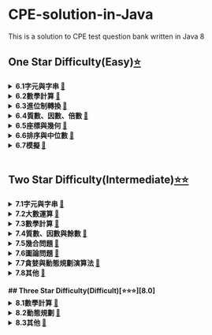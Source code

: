 # CPE-solution-in-Java
This is a solution to CPE test question bank written in Java 8

## One Star Difficulty(Easy)[⭐️][6.0]

<details>
  <summary><strong>6.1字元與字串 <a href=https://github.com/hankshyu/CPE-solution-in-Java/tree/main/Chapter%206-OneStar(Easy)/6.1字元與字串>🔗</a><strong></summary>
 <ul>
  <li/><a href=https://github.com/hankshyu/CPE-solution-in-Java/blob/main/Chapter%206-OneStar(Easy)/6.1字元與字串/6.1.1%20whatsCryptanalysis(UVA10008).java
>whatsCryptanalysis(UVA10008)</a>
  <li/><a href=https://github.com/hankshyu/CPE-solution-in-Java/blob/main/Chapter%206-OneStar(Easy)/6.1字元與字串/6.1.2%20decodeTheMadMan(UVA10222).java
>decodeTheMadMan(UVA10222)</a>
  <li/><a href=https://github.com/hankshyu/CPE-solution-in-Java/blob/main/Chapter%206-OneStar(Easy)/6.1字元與字串/6.1.3%20SummingDigits(UVA11332).java>SummingDigits(UVA11332)</a>
  <li/><a href=https://github.com/hankshyu/CPE-solution-in-Java/blob/main/Chapter%206-OneStar(Easy)/6.1字元與字串/6.1.4%20commonPernutation(UVA10252).java>commonPernutation(UVA10252)</a>
  <li/><a href=https://github.com/hankshyu/CPE-solution-in-Java/blob/main/Chapter%206-OneStar(Easy)/6.1字元與字串/6.1.5%20rotatingSecntence(UVA490).java>rotatingSecntence(UVA490)</a>
  <li/><a href=https://github.com/hankshyu/CPE-solution-in-Java/blob/main/Chapter%206-OneStar(Easy)/6.1字元與字串/6.1.6%20teXQuotes(UVA272).java
>teXQuotes(UVA272)</a>
 </ul>
</details>
<details>
  <summary><strong>6.2數學計算 <a href=[6.2]>🔗</a><strong></summary>  
   
   <ul>
      <li/><a href=[6.2.1]>aDoomsDayAlgorithm(UVA12019)</a>
      <li/><a href=[6.2.2]>jolleyJumpers(UVA10038)</a>
      <li/><a href=[6.2.3]>whatIsTheProbability!!(UVA100560)</a>
      <li/><a href=[6.2.4]>theHotelWithInfiniteRooms(UVA10170)</a>
      <li/><a href=[6.2.5]>498' (UVA10268)</a>
      <li/><a href=[6.2.6]>OddSum(UVA10783)</a>
      <li/><a href=[6.2.7]>beatTheSpread(UVA10812)</a>
      <li/><a href=[6.2.8]>symmetricMatrix(UVA11349)</a>
      <li/><a href=[6.2.9]>squareNumbers(UVA11461)</a>
      <li/><a href=[6.2.10]>b2Sequence(UVA11063)</a>
      <li/><a href=[6.2.11]>backToHighSchoolPhysics(UVA10071)</a>
    </ul>
</details>
<details>
  <summary><strong>6.3進位制轉換 <a href=[6.3]>🔗</a><strong></summary>
  
 <ul>
  <li/><a href=[6.3.1]>AnEasyProblem(UVA10093)</a>
  <li/><a href=[6.3.2]>fibonaccimalBase(UVA948)</a>
  <li/><a href=[6.3.3]>funnyEncryptionMethod(UVA10019)</a>
  <li/><a href=[6.3.4]>parity(UVA10931)</a>
  <li/><a href=[6.3.5]>cheapestBase(UVA11005)</a>
 </ul>
</details>
<details>
  <summary><strong>6.4質數、因數、倍數 <a href=[6.4]>🔗</a><strong></summary>
  
 <ul>
  <li/><a href=[6.4.1]>hartles(UVA10050)</a>
  <li/><a href=[6.4.2]>allYouNeedIsLove(UVA10193)</a>
  <li/><a href=[6.4.3]>divideButNotConquer(UVA10235)</a>
  <li/><a href=[6.4.4]>SimplyErimp(UVA10235)</a>
  <li/><a href=[6.4.5]>2the9s(UVA10922)</a>
  <li/><a href=[6.4.6]>gcd(UVA114717)</a>
 </ul>
</details>
<details>
  <summary><strong>6.5座標與幾何 <a href=[6.5]>🔗</a><strong></summary>
  <ul>
  <li/><a href=[6.5.1]>largestSquare(UVA10908)</a>
  <li/><a href=[6.5.2]>satellites(UVA10221)</a>
  <li/><a href=[6.5.3]>canYouSolveIt?(UVA10642)</a>
  <li/><a href=[6.5.4]>fourthPoint!!(UVA10242)</a>
  </ul>
</details>
<details>
  <summary><strong>6.6排序與中位數 <a href=[6.6]>🔗</a><strong></summary>
  
  <ul>
  <li/><a href=[6.6.1]>aMidSummerNightsDream(UVA10057)</a>
  <li/><a href=[6.6.2]>tellMeTheFrequencies(UVA10062)</a>
  <li/><a href=[6.6.3]>trainSwapping(UVA299)</a>
  <li/><a href=[6.6.4]>hardwoodSpecies(UVA10226)</a>
  </ul>
</details>
<details>
  <summary><strong>6.7模擬 <a href=[6.7]>🔗</a><strong></summary>
  
 <ul>
  <li/><a href=[6.7.1]>minesweeper(UVA10189)</a>
  <li/><a href=[6.7.2]>dieGame(UVA10409)</a>
  <li/><a href=[6.7.3]>ebAltoSaxophonePlayer(UVA10415)</a>
  <li/><a href=[6.7.4]>mutantFlatWorldWarrior(UVA118)</a>
  <li/><a href=[6.7.5]>Cola(UVA11150)</a>
  </ul>
</details>

[6.0]:https://github.com/hankshyu/CPE-solution-in-Java/tree/main/Chapter%206-OneStar(Easy)
[6.1]:https://github.com/hankshyu/CPE-solution-in-Java/tree/main/Chapter%206-OneStar(Easy)/6.1字元與字串
[6.2]:https://github.com/hankshyu/CPE-solution-in-Java/tree/main/Chapter%206-OneStar(Easy)/6.2數學計算
[6.3]:https://github.com/hankshyu/CPE-solution-in-Java/tree/main/Chapter%206-OneStar(Easy)/6.3進位制轉換
[6.4]:https://github.com/hankshyu/CPE-solution-in-Java/tree/main/Chapter%206-OneStar(Easy)/6.4質數、因數、倍數
[6.5]:https://github.com/hankshyu/CPE-solution-in-Java/tree/main/Chapter%206-OneStar(Easy)/6.5座標與幾何
[6.6]:https://github.com/hankshyu/CPE-solution-in-Java/tree/main/Chapter%206-OneStar(Easy)/6.6排序與中位數
[6.7]:https://github.com/hankshyu/CPE-solution-in-Java/tree/main/Chapter%206-OneStar(Easy)/6.7模擬

[6.1.1]:https://github.com/hankshyu/CPE-solution-in-Java/blob/main/Chapter%206-OneStar(Easy)/6.1字元與字串/6.1.1%20whatsCryptanalysis(UVA10008).java
[6.1.2]:https://github.com/hankshyu/CPE-solution-in-Java/blob/main/Chapter%206-OneStar(Easy)/6.1字元與字串/6.1.2%20decodeTheMadMan(UVA10222).java
[6.1.3]:https://github.com/hankshyu/CPE-solution-in-Java/blob/main/Chapter%206-OneStar(Easy)/6.1字元與字串/6.1.3%20SummingDigits(UVA11332).java
[6.1.4]:https://github.com/hankshyu/CPE-solution-in-Java/blob/main/Chapter%206-OneStar(Easy)/6.1字元與字串/6.1.4%20commonPernutation(UVA10252).java
[6.1.5]:https://github.com/hankshyu/CPE-solution-in-Java/blob/main/Chapter%206-OneStar(Easy)/6.1字元與字串/6.1.5%20rotatingSecntence(UVA490).java
[6.1.6]:https://github.com/hankshyu/CPE-solution-in-Java/blob/main/Chapter%206-OneStar(Easy)/6.1字元與字串/6.1.6%20teXQuotes(UVA272).java

[6.2.1]:https://github.com/hankshyu/CPE-solution-in-Java/blob/main/Chapter%206-OneStar(Easy)/6.2數學計算/6.2.1%20aDoomsDayAlgorithm(UVA12019).java
[6.2.2]:https://github.com/hankshyu/CPE-solution-in-Java/blob/main/Chapter%206-OneStar(Easy)/6.2數學計算/6.2.2jolleyJumpers(UVA10038).java
[6.2.3]:https://github.com/hankshyu/CPE-solution-in-Java/blob/main/Chapter%206-OneStar(Easy)/6.2數學計算/6.2.3%20whatIsTheProbability!!(UVA100560).java
[6.2.4]:https://github.com/hankshyu/CPE-solution-in-Java/blob/main/Chapter%206-OneStar(Easy)/6.2數學計算/6.2.4%20theHotelWithInfiniteRooms(UVA10170).java
[6.2.5]:https://github.com/hankshyu/CPE-solution-in-Java/blob/main/Chapter%206-OneStar(Easy)/6.2數學計算/6.2.5%20498'%20(UVA10268)%20.java
[6.2.6]:https://github.com/hankshyu/CPE-solution-in-Java/blob/main/Chapter%206-OneStar(Easy)/6.2數學計算/6.2.6%20OddSum(UVA10783).java
[6.2.7]:https://github.com/hankshyu/CPE-solution-in-Java/blob/main/Chapter%206-OneStar(Easy)/6.2數學計算/6.2.7%20beatTheSpread(UVA10812).java
[6.2.8]:https://github.com/hankshyu/CPE-solution-in-Java/blob/main/Chapter%206-OneStar(Easy)/6.2數學計算/6.2.8%20symmetricMatrix(UVA11349).java
[6.2.9]:https://github.com/hankshyu/CPE-solution-in-Java/blob/main/Chapter%206-OneStar(Easy)/6.2數學計算/6.2.9%20squareNumbers(UVA11461).java
[6.2.10]:https://github.com/hankshyu/CPE-solution-in-Java/blob/main/Chapter%206-OneStar(Easy)/6.2數學計算/6.2.10%20b2Sequence(UVA11063).java
[6.2.11]:https://github.com/hankshyu/CPE-solution-in-Java/blob/main/Chapter%206-OneStar(Easy)/6.2數學計算/6.2.11%20backToHighSchoolPhysics(UVA10071).java

[6.3.1]:https://github.com/hankshyu/CPE-solution-in-Java/blob/main/Chapter%206-OneStar(Easy)/6.3進位制轉換/6.3.1%20AnEasyProblem(UVA10093).java
[6.3.2]:https://github.com/hankshyu/CPE-solution-in-Java/blob/main/Chapter%206-OneStar(Easy)/6.3進位制轉換/6.3.2%20fibonaccimalBase(UVA948).java
[6.3.3]:https://github.com/hankshyu/CPE-solution-in-Java/blob/main/Chapter%206-OneStar(Easy)/6.3進位制轉換/6.3.3%20funnyEncryptionMethod(UVA10019).java
[6.3.4]:https://github.com/hankshyu/CPE-solution-in-Java/blob/main/Chapter%206-OneStar(Easy)/6.3進位制轉換/6.3.4%20parity(UVA10931).java
[6.3.5]:https://github.com/hankshyu/CPE-solution-in-Java/blob/main/Chapter%206-OneStar(Easy)/6.3進位制轉換/6.3.5%20cheapestBase(UVA11005).java

[6.4.1]:https://github.com/hankshyu/CPE-solution-in-Java/blob/main/Chapter%206-OneStar(Easy)/6.4質數、因數、倍數/6.4.1%20hartles(UVA10050).java
[6.4.2]:https://github.com/hankshyu/CPE-solution-in-Java/blob/main/Chapter%206-OneStar(Easy)/6.4質數、因數、倍數/6.4.2%20allYouNeedIsLove(UVA10193).java
[6.4.3]:https://github.com/hankshyu/CPE-solution-in-Java/blob/main/Chapter%206-OneStar(Easy)/6.4質數、因數、倍數/6.4.3%20divideButNotConquer(UVA10235).java
[6.4.4]:https://github.com/hankshyu/CPE-solution-in-Java/blob/main/Chapter%206-OneStar(Easy)/6.4質數、因數、倍數/6.4.4%20SimplyErimp(UVA10235).java
[6.4.5]:https://github.com/hankshyu/CPE-solution-in-Java/blob/main/Chapter%206-OneStar(Easy)/6.4質數、因數、倍數/6.4.5%202the9s(UVA10922).java
[6.4.6]:https://github.com/hankshyu/CPE-solution-in-Java/blob/main/Chapter%206-OneStar(Easy)/6.4質數、因數、倍數/6.4.6%20gcd(UVA114717).java

[6.5.1]:https://github.com/hankshyu/CPE-solution-in-Java/blob/main/Chapter%206-OneStar(Easy)/6.5座標與幾何/6.5.1%20largestSquare(UVA10908).java
[6.5.2]:https://github.com/hankshyu/CPE-solution-in-Java/blob/main/Chapter%206-OneStar(Easy)/6.5座標與幾何/6.5.2%20satellites(UVA10221).java
[6.5.3]:https://github.com/hankshyu/CPE-solution-in-Java/blob/main/Chapter%206-OneStar(Easy)/6.5座標與幾何/6.5.3%20canYouSolveIt%3F(UVA10642).java
[6.5.4]:https://github.com/hankshyu/CPE-solution-in-Java/blob/main/Chapter%206-OneStar(Easy)/6.5座標與幾何/6.5.4%20fourthPoint!!(UVA10242).java

[6.6.1]:https://github.com/hankshyu/CPE-solution-in-Java/blob/main/Chapter%206-OneStar(Easy)/6.6排序與中位數/6.6.1%20aMidSummerNightsDream(UVA10057).java
[6.6.2]:https://github.com/hankshyu/CPE-solution-in-Java/blob/main/Chapter%206-OneStar(Easy)/6.6排序與中位數/6.6.2%20tellMeTheFrequencies(UVA10062).java
[6.6.3]:https://github.com/hankshyu/CPE-solution-in-Java/blob/main/Chapter%206-OneStar(Easy)/6.6排序與中位數/6.6.3%20trainSwapping(UVA299).java
[6.6.4]:https://github.com/hankshyu/CPE-solution-in-Java/blob/main/Chapter%206-OneStar(Easy)/6.6排序與中位數/6.6.4%20HardwoodSpecies(UVA10226).java

[6.7.1]:https://github.com/hankshyu/CPE-solution-in-Java/blob/main/Chapter%206-OneStar(Easy)/6.7模擬/6.7.1%20minesweeper(UVA10189).java
[6.7.2]:https://github.com/hankshyu/CPE-solution-in-Java/blob/main/Chapter%206-OneStar(Easy)/6.7模擬/6.7.2%20dieGame(UVA10409).java
[6.7.3]:https://github.com/hankshyu/CPE-solution-in-Java/blob/main/Chapter%206-OneStar(Easy)/6.7模擬/6.7.3%20ebAltoSaxophonePlayer(UVA10415).java
[6.7.4]:https://github.com/hankshyu/CPE-solution-in-Java/blob/main/Chapter%206-OneStar(Easy)/6.7模擬/6.7.4%20mutantFlatWorldWarrior(UVA118).java
[6.7.5]:https://github.com/hankshyu/CPE-solution-in-Java/blob/main/Chapter%206-OneStar(Easy)/6.7模擬/6.7.5%20Cola(UVA11150).java

<br/>

## Two Star Difficulty(Intermediate)[⭐️⭐️][7.0]
<details>
  <summary><strong>7.1字元與字串 <a href=[7.1]>🔗</a><strong></summary>
  
  <ul>
  <li/><a href=[7.1.1]>7.1.1 powerString(UVA10295)</a>
  <li/><a href=[7.1.2]>7.1.2 allInAll(UVA10340)</a>
  <li/><a href=[7.1.4]>7.1.4 hayPoints(UVA10295)</a>
  <li/><a href=[7.1.5]>7.1.5 automatedJudgeScript(UVA10188)</a>
  </ul>
</details>
<details>
  <summary><strong>7.2大數運算 <a href=[7.3]>🔗</a><strong></summary>
  
  <ul>
  <li/><a href=[7.2.1]>superLongSum(UVA10013)</a>
  <li/><a href=[7.2.2]>product(UVA10106)</a>
  <li/><a href=[7.2.3]>iLoveBigNumbers(UVA10220)</a>
  <li/><a href=[7.2.4]>fibonacciFreeze(UVA495)</a>
  <li/><a href=[7.2.5]>krakovia(UVA10925)</a>
  <li/><a href=[7.2.6]>oceanDeepMakeitShallow!!(UVA10076)</a>
  </ul>
</details>
<details>
  <summary><strong>7.3數學計算 <a href=[7.4]>🔗</a><strong></summary>
  
  <ul>
  <li/><a href=[7.3.1]>quirksomeSquare(UVA256)</a>
  <li/><a href=[7.3.1]>necklace(UVA11001)</a>
  <li/><a href=[7.3.1]>theLargest/SmallestBox(UVA10215)</a>
  <li/><a href=[7.3.1]>theTrip(UVA10137)</a>
  </ul>
</details>
<details>
  <summary><strong>7.4質數、因數與餘數 <a href=[7.5]>🔗</a><strong></summary>
  
  <ul>
  <li/><a href=[7.4.1]>ones(UVA10127)</a>
  <li/><a href=[7.4.2]>deadFraction(UVA10555)</a>
  <li/><a href=[7.4.3]>simpleDivision(UVA10407)</a>
  <li/><a href=[7.4.5]>ProblemA-primeDistance(UVA10140)</a>
  <li/><a href=[7.4.6]>primetime(UVA10200)</a>
  <li/><a href=[7.4.7]>smithNumber(UVA10042)</a>
  <li/><a href=[7.4.8]>productofdigits(UVA993)</a>
  </ul>
 this is hidden!
</details>
<details>
  <summary><strong>7.5幾合問題 <a href=[7.1]>🔗</a><strong></summary>
  
  <ul>
  <li/><a href=[7.5.1]>birthdayCake(UVA10167)</a>
  <li/><a href=[7.5.2]>isThisIntegration(UVA10209)</a>
  </ul>
</details>
<details>
  <summary><strong>7.6圖論問題 <a href=[7.6]>🔗</a><strong></summary>
  
  <ul>
  <li/><a href=[7.6.1]>oilDepositsOriginal(UVA572)</a>
  <li/><a href=[7.6.2]>allRoadsLeadWhere(UVA10009)</a>
  <li/><a href=[7.6.3]>bicoloringOriginal(UVA10004)</a>
  </ul>
</details>
<details>
  <summary><strong>7.7貪婪與動態規劃演算法 <a href=[7.7]>🔗</a><strong></summary>
  
  <ul>
  <li/><a href=[7.7.1]>7.7.1 minimalCoverage(UvA10020)</a>
  <li/><a href=[7.7.2]>7.7.2 ants(UVA10714)</a>
  <li/><a href=[7.7.3]>7.7.3 brickWallPattern(UVA900)</a>
  </ul>
</details>
<details>
  <summary><strong>7.8其他 <a href=[7.8]>🔗</a><strong></summary>
  
  <ul>
  <li/><a href=[7.7.1]>7.8.1 conformity(UVA11286)</a>
  <li/><a href=[7.7.2]>7.8.2 Problem E simpleAddtion(UVA10994)</a>
  <li/><a href=[7.7.3]>7.8.3 powerCrisis(UVA151)</a>
  </ul>
</details>

[7.0]:https://github.com/hankshyu/CPE-solution-in-Java/tree/main/Chapter%207-TwoStar(Intermediate)
[7.1]:https://github.com/hankshyu/CPE-solution-in-Java/tree/main/Chapter%207-TwoStar(Intermediate)/7.1字元與字串
[7.2]:https://github.com/hankshyu/CPE-solution-in-Java/tree/main/Chapter%207-TwoStar(Intermediate)/7.2大數運算
[7.3]:https://github.com/hankshyu/CPE-solution-in-Java/tree/main/Chapter%207-TwoStar(Intermediate)/7.3數學計算
[7.4]:https://github.com/hankshyu/CPE-solution-in-Java/tree/main/Chapter%207-TwoStar(Intermediate)/7.4質數、因數與餘數
[7.5]:https://github.com/hankshyu/CPE-solution-in-Java/tree/main/Chapter%207-TwoStar(Intermediate)/7.5幾合問題
[7.6]:https://github.com/hankshyu/CPE-solution-in-Java/tree/main/Chapter%207-TwoStar(Intermediate)/7.6圖論問題
[7.7]:https://github.com/hankshyu/CPE-solution-in-Java/tree/main/Chapter%207-TwoStar(Intermediate)/7.7貪婪與動態規劃演算法
[7.8]:https://github.com/hankshyu/CPE-solution-in-Java/tree/main/Chapter%207-TwoStar(Intermediate)/7.8其他

[7.1.1]:https://github.com/hankshyu/CPE-solution-in-Java/blob/main/Chapter%207-TwoStar(Intermediate)/7.1字元與字串/7.1.1%20powerString(UVA10295).java
[7.1.2]:https://github.com/hankshyu/CPE-solution-in-Java/blob/main/Chapter%207-TwoStar(Intermediate)/7.1字元與字串/7.1.2%20allInAll(UVA10340).java
[7.1.3]:
[7.1.4]:https://github.com/hankshyu/CPE-solution-in-Java/blob/main/Chapter%207-TwoStar(Intermediate)/7.1字元與字串/7.1.4%20hayPoints(UVA10295).java
[7.1.5]:https://github.com/hankshyu/CPE-solution-in-Java/blob/main/Chapter%207-TwoStar(Intermediate)/7.1字元與字串/7.1.5%20automatedJudgeScript(UVA10188).java

[7.2.1]:https://github.com/hankshyu/CPE-solution-in-Java/blob/main/Chapter%207-TwoStar(Intermediate)/7.2大數運算/7.2.1%20superLongSum(UVA10013).java
[7.2.2]:https://github.com/hankshyu/CPE-solution-in-Java/blob/main/Chapter%207-TwoStar(Intermediate)/7.2大數運算/7.2.2%20product(UVA10106).java
[7.2.3]:https://github.com/hankshyu/CPE-solution-in-Java/blob/main/Chapter%207-TwoStar(Intermediate)/7.2大數運算/7.2.3%20iLoveBigNumbers(UVA10220).java
[7.2.4]:https://github.com/hankshyu/CPE-solution-in-Java/blob/main/Chapter%207-TwoStar(Intermediate)/7.2大數運算/7.2.4%20fibonacciFreeze(UVA495).java
[7.2.5]:https://github.com/hankshyu/CPE-solution-in-Java/blob/main/Chapter%207-TwoStar(Intermediate)/7.2大數運算/7.2.5%20krakovia(UVA10925).java
[7.2.6]:https://github.com/hankshyu/CPE-solution-in-Java/blob/main/Chapter%207-TwoStar(Intermediate)/7.2大數運算/7.2.6%20oceanDeepMakeitShallow!!(UVA10076).java

[7.3.1]:https://github.com/hankshyu/CPE-solution-in-Java/blob/main/Chapter%207-TwoStar(Intermediate)/7.3數學計算/7.3.1%20quirksomeSquare(UVA256).java
[7.3.2]:https://github.com/hankshyu/CPE-solution-in-Java/blob/main/Chapter%207-TwoStar(Intermediate)/7.3數學計算/7.3.2%20necklace(UVA11001).java
[7.3.3]:https://github.com/hankshyu/CPE-solution-in-Java/blob/main/Chapter%207-TwoStar(Intermediate)/7.3數學計算/7.3.3%20theLargest:SmallestBox(UVA10215).java
[7.3.4]:https://github.com/hankshyu/CPE-solution-in-Java/blob/main/Chapter%207-TwoStar(Intermediate)/7.3數學計算/7.3.4%20theTrip(UVA10137).java

[7.4.1]:https://github.com/hankshyu/CPE-solution-in-Java/blob/main/Chapter%207-TwoStar(Intermediate)/7.4質數、因數與餘數/7.4.1%20ones(UVA10127).java
[7.4.2]:https://github.com/hankshyu/CPE-solution-in-Java/blob/main/Chapter%207-TwoStar(Intermediate)/7.4質數、因數與餘數/7.4.2%20deadFraction(UVA10555).java
[7.4.3]:https://github.com/hankshyu/CPE-solution-in-Java/blob/main/Chapter%207-TwoStar(Intermediate)/7.4質數、因數與餘數/7.4.3%20simpleDivision(UVA10407).java
[7.4.4]:
[7.4.5]:https://github.com/hankshyu/CPE-solution-in-Java/blob/main/Chapter%207-TwoStar(Intermediate)/7.4質數、因數與餘數/7.4.5%20ProblemA-primeDistance(UVA10140).java
[7.4.6]:https://github.com/hankshyu/CPE-solution-in-Java/blob/main/Chapter%207-TwoStar(Intermediate)/7.4質數、因數與餘數/7.4.6%20primetime(UVA10200).java
[7.4.7]:https://github.com/hankshyu/CPE-solution-in-Java/blob/main/Chapter%207-TwoStar(Intermediate)/7.4質數、因數與餘數/7.4.7%20smithNumber(UVA10042).java
[7.4.8]:https://github.com/hankshyu/CPE-solution-in-Java/blob/main/Chapter%207-TwoStar(Intermediate)/7.4質數、因數與餘數/7.4.8%20productofdigits(UVA993).java

[7.5.1]:https://github.com/hankshyu/CPE-solution-in-Java/blob/main/Chapter%207-TwoStar(Intermediate)/7.5幾合問題/7.5.1%20birthdayCake(UVA10167).java
[7.5.2]:https://github.com/hankshyu/CPE-solution-in-Java/blob/main/Chapter%207-TwoStar(Intermediate)/7.5幾合問題/7.5.2%20isThisIntegration(UVA10209).java

[7.6.1]:https://github.com/hankshyu/CPE-solution-in-Java/blob/main/Chapter%207-TwoStar(Intermediate)/7.6圖論問題/7.6.1%20oilDepositsOriginal(UVA572).java
[7.6.2]:https://github.com/hankshyu/CPE-solution-in-Java/blob/main/Chapter%207-TwoStar(Intermediate)/7.6圖論問題/7.6.2%20allRoadsLeadWhere(UVA10009).java
[7.6.3]:https://github.com/hankshyu/CPE-solution-in-Java/blob/main/Chapter%207-TwoStar(Intermediate)/7.6圖論問題/7.6.3bicoloringOriginal(UVA10004).java

[7.7.1]:https://github.com/hankshyu/CPE-solution-in-Java/blob/main/Chapter%207-TwoStar(Intermediate)/7.7貪婪與動態規劃演算法/7.7.1%20minimalCoverage(UvA10020).java
[7.7.2]:https://github.com/hankshyu/CPE-solution-in-Java/blob/main/Chapter%207-TwoStar(Intermediate)/7.7貪婪與動態規劃演算法/7.7.2%20ants(UVA10714).java
[7.7.3]:https://github.com/hankshyu/CPE-solution-in-Java/blob/main/Chapter%207-TwoStar(Intermediate)/7.7貪婪與動態規劃演算法/7.7.3%20brickWallPattern(UVA900).java

[7.8.1]:https://github.com/hankshyu/CPE-solution-in-Java/blob/main/Chapter%207-TwoStar(Intermediate)/7.8其他/7.8.1%20conformity(UVA11286).java
[7.8.2]:https://github.com/hankshyu/CPE-solution-in-Java/blob/main/Chapter%207-TwoStar(Intermediate)/7.8其他/7.8.2%20Problem%20E%20simpleAddtion(UVA10994).java
[7.8.3]:https://github.com/hankshyu/CPE-solution-in-Java/blob/main/Chapter%207-TwoStar(Intermediate)/7.8其他/7.8.3%20powerCrisis(UVA151).java



<br/>
## Three Star Difficulty(Difficult)[⭐️⭐️⭐️][8.0]
<details>
  <summary><strong>8.1數學計算 <a href=[8.1]>🔗</a><strong></summary>
  
  <ul>
  <li/><a href=[8.1.1]>8.1.1 {sum+=i++} ToReachN(UVA10290)</a>
  <li/><a href=[8.1.2]>8.1.2 lastDigits(UVA10162)</a>
  </ul>
</details>
<details>
  <summary><strong>8.2動態規劃 <a href=[8.2]>🔗</a><strong></summary>
  
  <ul>
  <li/><a href=[8.2.1]>8.2.1 Qusetion 1 - isBiggerSmarter?(UVA10131)</a>
  <li/><a href=[8.2.2]>8.2.2 divisibility(UVA10036)</a>
  <li/><a href=[8.2.3]>8.2.3 dollars(UVA147)</a>
  <li/><a href=[8.2.4]>8.2.4 safesalutaion(UVA991)</a>
  </ul>
</details>
<details>
  <summary><strong>8.3其他 <a href=[8.3]>🔗</a><strong></summary>
  
 currently empty
</details>

[8.0]:https://github.com/hankshyu/CPE-solution-in-Java/tree/main/Chapter%208-ThreeStar(Difficult)
[8.1]:https://github.com/hankshyu/CPE-solution-in-Java/tree/main/Chapter%208-ThreeStar(Difficult)/8.1數學計算
[8.2]:https://github.com/hankshyu/CPE-solution-in-Java/tree/main/Chapter%208-ThreeStar(Difficult)/8.2動態規劃
[8.3]:https://github.com/hankshyu/CPE-solution-in-Java/tree/main/Chapter%208-ThreeStar(Difficult)/8.3其他

[8.1.1]:https://github.com/hankshyu/CPE-solution-in-Java/blob/main/Chapter%208-ThreeStar(Difficult)/8.1數學計算/8.1.1%20%7Bsum%2B%3Di%2B%2B%7D%20ToReachN(UVA10290).java
[8.1.2]:https://github.com/hankshyu/CPE-solution-in-Java/blob/main/Chapter%208-ThreeStar(Difficult)/8.1數學計算/8.1.2%20lastDigits(UVA10162).java
[8.1.3]:empty

[8.2.1]:https://github.com/hankshyu/CPE-solution-in-Java/blob/main/Chapter%208-ThreeStar(Difficult)/8.2動態規劃/8.2.1%20Qusetion%201%20-%20isBiggerSmarter%3F(UVA10131).java
[8.2.2]:https://github.com/hankshyu/CPE-solution-in-Java/blob/main/Chapter%208-ThreeStar(Difficult)/8.2動態規劃/8.2.2%20divisibility(UVA10036).java
[8.2.3]:https://github.com/hankshyu/CPE-solution-in-Java/blob/main/Chapter%208-ThreeStar(Difficult)/8.2動態規劃/8.2.3%20dollars(UVA147).java
[8.2.4]:https://github.com/hankshyu/CPE-solution-in-Java/blob/main/Chapter%208-ThreeStar(Difficult)/8.2動態規劃/8.2.4%20safesalutaion(UVA991).java

[8.3.1]:empty
[8.3.2]:empty
[8.3.3]:empty

